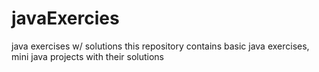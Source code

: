# javaExercies
java exercises w/ solutions
this repository contains  basic java exercises, mini java projects with their solutions
